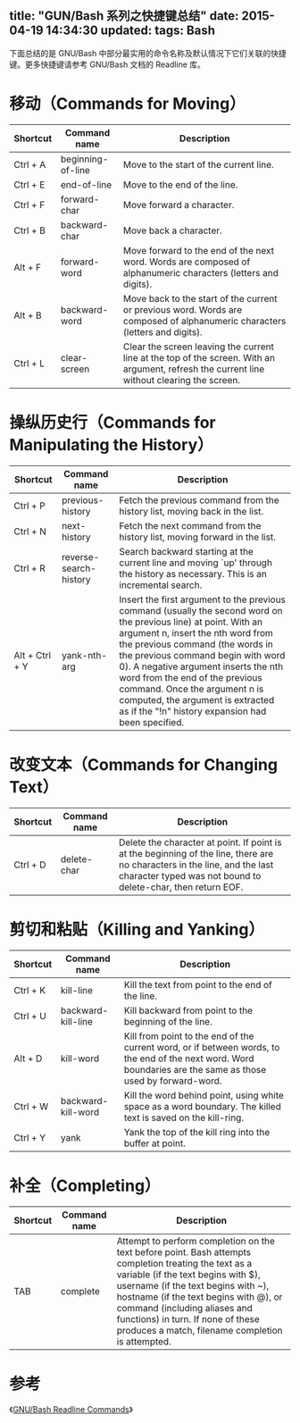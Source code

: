 title: "GUN/Bash 系列之快捷键总结"
date: 2015-04-19 14:34:30
updated: 
tags: Bash
---

下面总结的是 GNU/Bash 中部分最实用的命令名称及默认情况下它们关联的快捷键。更多快捷键请参考 GNU/Bash 文档的 Readline 库。

# 移动（Commands for Moving）

|Shortcut|Command name|Description|
|---|---|---|
|Ctrl + A|beginning-of-line|Move to the start of the current line.|
|Ctrl + E|end-of-line|Move to the end of the line.|
|Ctrl + F|forward-char|Move forward a character.|
|Ctrl + B|backward-char|Move back a character.|
|Alt + F|forward-word|Move forward to the end of the next word. Words are composed of alphanumeric characters (letters and digits).|
|Alt + B|backward-word|Move back to the start of the current or previous word. Words are composed of alphanumeric characters (letters and digits).|
|Ctrl + L|clear-screen|Clear the screen leaving the current line at the top of the screen. With an argument, refresh the current line without clearing the screen.|

# 操纵历史行（Commands for Manipulating the History）

|Shortcut|Command name|Description|
|---|---|---|
|Ctrl + P|previous-history|Fetch the previous command from the history list, moving back in the list.|
|Ctrl + N|next-history|Fetch the next command from the history list, moving forward in the list.|
|Ctrl + R|reverse-search-history|Search backward starting at the current line and moving `up' through the history as necessary. This is an incremental search.|
|Alt + Ctrl + Y|yank-nth-arg|Insert the first argument to the previous command (usually the second word on the previous line) at point. With an argument n, insert the nth word from the previous command (the words in the previous command begin with word 0). A negative argument inserts the nth word from the end of the previous command. Once the argument n is computed, the argument is extracted as if the "!n" history expansion had been specified.|

# 改变文本（Commands for Changing Text）

|Shortcut|Command name|Description|
|---|---|---|
|Ctrl + D|delete-char|Delete the character at point. If point is at the beginning of the line, there are no characters in the line, and the last character typed was not bound to delete-char, then return EOF.|

# 剪切和粘贴（Killing and Yanking）

|Shortcut|Command name|Description|
|---|---|---|
|Ctrl + K|kill-line|Kill the text from point to the end of the line.|
|Ctrl + U|backward-kill-line|Kill backward from point to the beginning of the line.|
|Alt + D|kill-word|Kill from point to the end of the current word, or if between words, to the end of the next word. Word boundaries are the same as those used by forward-word.|
|Ctrl + W|backward-kill-word|Kill the word behind point, using white space as a word boundary. The killed text is saved on the kill-ring.|
|Ctrl + Y|yank|Yank the top of the kill ring into the buffer at point.|

# 补全（Completing）

|Shortcut|Command name|Description|
|---|---|---|
|TAB|complete|Attempt to perform completion on the text before point. Bash attempts completion treating the text as a variable (if the text begins with $), username (if the text begins with ~), hostname (if the text begins with @), or command (including aliases and functions) in turn. If none of these produces a match, filename completion is attempted.|

# 参考

《[GNU/Bash Readline Commands](http://www.gnu.org/software/bash/manual/bashref.html#Bindable-Readline-Commands)》